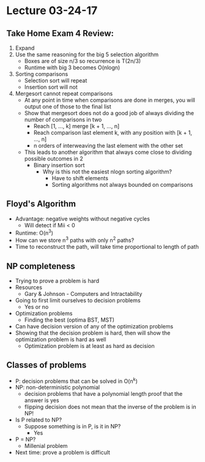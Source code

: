 # Lecture 03-24-17

## Take Home Exam 4 Review:
1. Expand
2. Use the same reasoning for the big 5 selection algorithm
    - Boxes are of size n/3 so recurrence is T(2n/3)
    - Runtime with big 3 becomes O(nlogn)
3. Sorting comparisons
    - Selection sort will repeat
    - Insertion sort will not
4. Mergesort cannot repeat comparisons
    - At any point in time when comparisons are done in merges, you will output one of those to the final list
    - Show that mergesort does not do a good job of always dividing the number of comparisons in two
        - Reach [1, ..., k] merge [k + 1, ..., n]
        - Reach comparison last element k, with any position with [k + 1, ..., n]
        - n orders of interweaving the last element with the other set
    - This leads to another algorithm that always come close to dividing possible outcomes in 2
        - Binary insertion sort
            - Why is this not the easiest nlogn sorting algorithm?
                - Have to shift elements 
                - Sorting algorithms not always bounded on comparisons

 ## Floyd's Algorithm
 - Advantage: negative weights without negative cycles
    - Will detect if Mii < 0
- Runtime: O(n<sup>3</sup>)
- How can we store n<sup>3</sup> paths with only n<sup>2</sup> paths?
- Time to reconstruct the path, will take time proportional to length of path

## NP completeness
- Trying to prove a problem is hard
- Resources
    - Gary & Johnson - Computers and Intractability
- Going to first limit ourselves to decision problems
    - Yes or no
- Optimization problems
    - Finding the best (optima BST, MST)
- Can have decision version of any of the optimization problems
- Showing that the decision problem is hard, then will show the optimization problem is hard as well
    - Optimization problem is at least as hard as decision

## Classes of problems
- P: decision problems that can be solved in O(n<sup>k</sup>)
- NP: non-deterministic polynomial
    - decision problems that have a polynomial length proof that the answer is yes
    - flipping decision does not mean that the inverse of the problem is in NP!
- Is P related to NP?
    - Suppose something is in P, is it in NP?
        - Yes
- P = NP?
    - Millenial problem
- Next time: prove a problem is difficult